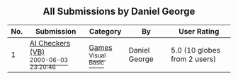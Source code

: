 ﻿<div align="center">

## All Submissions by Daniel George

</div>

No.  | Submission | Category | By   | User Rating
---- | ---------- | -------- | ---- | -----------
1 | [AI Checkers \(VB\)<br /><sup>2000-06-03 23:20:46</sup>](https://github.com/Planet-Source-Code/daniel-george-ai-checkers-vb__1-8383) | [Games<br /><sup>Visual Basic</sup>](../ByCategory/games__1-38.md) | Daniel George | 5.0 (10 globes from 2 users)
